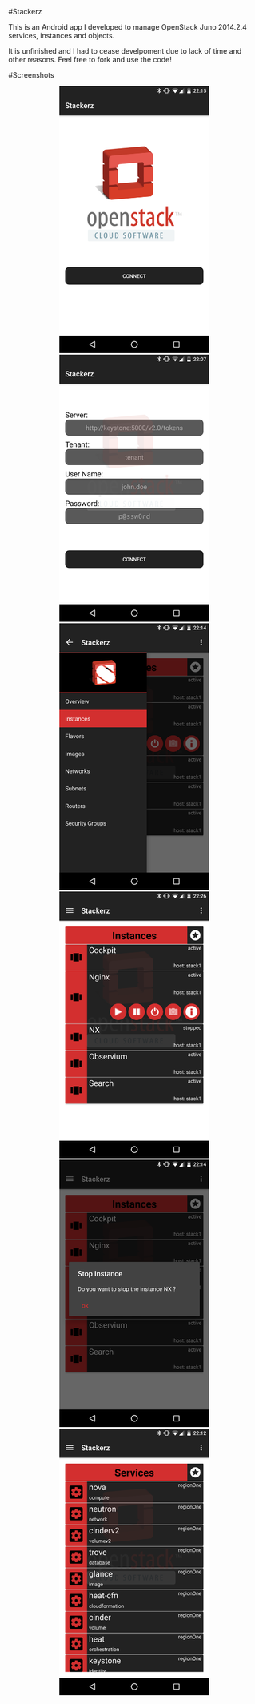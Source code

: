 #Stackerz

This is an Android app I developed to manage OpenStack Juno 2014.2.4 services, instances and objects.

It is unfinished and I had to cease develpoment due to lack of time and other reasons. Feel free to fork and use the code!

#Screenshots

<p align="center">
  <img src="screenshots/1-Splash.png" width="300"/>
  <img src="screenshots/2-Login.png" width="300"/>
  <img src="screenshots/3-Navigation.png" width="300"/>
  <img src="screenshots/4-Instances.png" width="300"/>
  <img src="screenshots/5-Instance_Actions.png" width="300"/>
  <img src="screenshots/6-Services.png" width="300"/>
</p>
